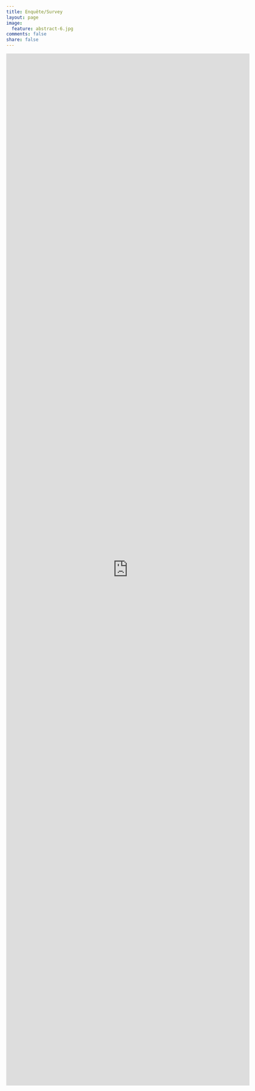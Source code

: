 ```yaml
---
title: Enquête/Survey
layout: page
image:
  feature: abstract-6.jpg
comments: false
share: false
---
```



<iframe src="https://docs.google.com/forms/d/1ga_UtOJV6Ztt0gAVLxr_qT4_zGe5rJjfEIduBbPthjU/viewform?embedded=true" width="650" height="2750" frameborder="0" marginheight="0" marginwidth="0">Loading...</iframe>